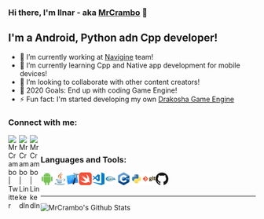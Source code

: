 ### Hi there, I'm Ilnar - aka [MrCrambo](https://github.com/MrCrambo) 👋

## I'm a Android, Python adn Cpp developer!
- 🔭 I’m currently working at [Navigine](https://navigine.com) team!
- 🌱 I’m currently learning Cpp and Native app development for mobile devices!
- 👯 I’m looking to collaborate with other content creators!
- 🥅 2020 Goals: End up with coding Game Engine!
- ⚡ Fun fact: I'm started developing my own [Drakosha Game Engine](https://github.com/MrCrambo/Drakosha)

### Connect with me:

[<img align="left" alt="MrCrambo | Twitter" width="22px" src="https://cdn.jsdelivr.net/npm/simple-icons@v3/icons/twitter.svg" />][twitter]
[<img align="left" alt="MrCrambo | LinkedIn" width="22px" src="https://cdn.jsdelivr.net/npm/simple-icons@v3/icons/linkedin.svg" />][linkedin]
[<img align="left" alt="MrCrambo | LinkedIn" width="22px" src="https://cdn.jsdelivr.net/npm/simple-icons@v3/icons/medium.svg" />][medium]
<br />

### Languages and Tools:

[<img align="left" alt="Android Studio" width="26px" src="https://raw.githubusercontent.com/github/explore/80688e429a7d4ef2fca1e82350fe8e3517d3494d/topics/android/android.png" />](https://github.com/MrCrambo/Android-Projects)
[<img align="left" alt="Java" width="26px" src="https://raw.githubusercontent.com/github/explore/80688e429a7d4ef2fca1e82350fe8e3517d3494d/topics/java/java.png" />](https://github.com/MrCrambo/Android-Projects)
[<img align="left" alt="Xcode" width="26px" src="https://raw.githubusercontent.com/github/explore/80688e429a7d4ef2fca1e82350fe8e3517d3494d/topics/xcode/xcode.png" />](https://github.com/MrCrambo/iOS-projects)
[<img align="left" alt="Swift" width="26px" src="https://raw.githubusercontent.com/github/explore/80688e429a7d4ef2fca1e82350fe8e3517d3494d/topics/swift/swift.png" />](https://github.com/MrCrambo/iOS-projects)
[<img align="left" alt="Visual Studio Code" width="26px" src="https://raw.githubusercontent.com/github/explore/80688e429a7d4ef2fca1e82350fe8e3517d3494d/topics/visual-studio-code/visual-studio-code.png" />](https://github.com/MrCrambo/Drakosha)
[<img align="left" alt="OpenGL" width="26px" src="https://raw.githubusercontent.com/github/explore/80688e429a7d4ef2fca1e82350fe8e3517d3494d/topics/opengl/opengl.png" />](https://github.com/MrCrambo/Drakosha)
[<img align="left" alt="C++" width="26px" src="https://raw.githubusercontent.com/github/explore/80688e429a7d4ef2fca1e82350fe8e3517d3494d/topics/cpp/cpp.png" />](https://github.com/MrCrambo/Cpp_projects)
[<img align="left" alt="Python" width="26px" src="https://raw.githubusercontent.com/github/explore/80688e429a7d4ef2fca1e82350fe8e3517d3494d/topics/python/python.png" />](https://github.com/MrCrambo/Computer-Vision)
[<img align="left" alt="Git" width="26px" src="https://raw.githubusercontent.com/github/explore/80688e429a7d4ef2fca1e82350fe8e3517d3494d/topics/git/git.png" />]()
[<img align="left" alt="GitHub" width="26px" src="https://raw.githubusercontent.com/github/explore/78df643247d429f6cc873026c0622819ad797942/topics/github/github.png" />]()


<br />
<br />

---

<img align="left" alt="MrCrambo's Github Stats" src="https://github-readme-stats.vercel.app/api?username=MrCrambo&show_icons=true&hide_border=true" />

[twitter]: https://twitter.com/mrCramble
[linkedin]: https://www.linkedin.com/in/il-kadyrov-78018511a/
[medium]: https://medium.com/@mrcrambo
